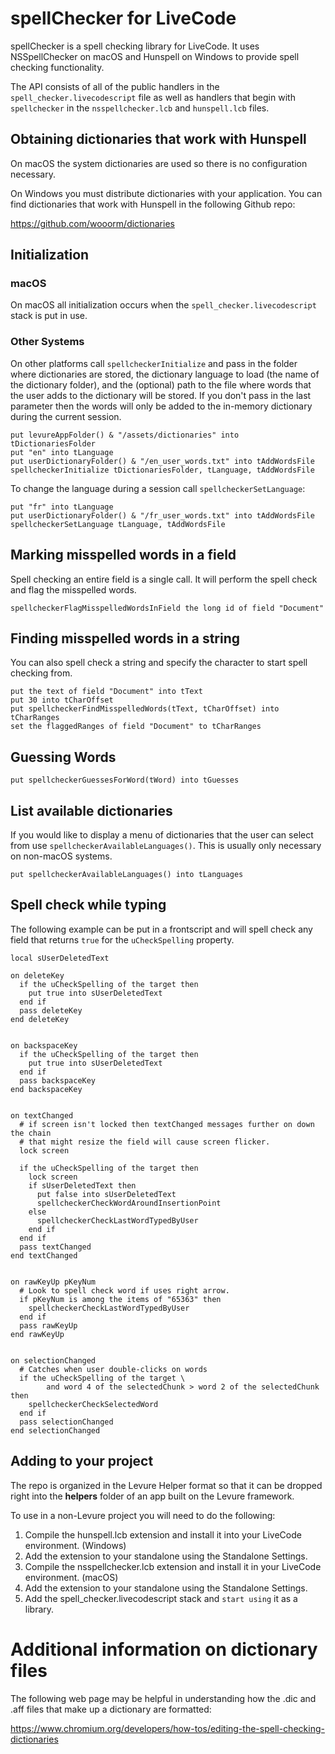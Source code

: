 # spellChecker for LiveCode

spellChecker is a spell checking library for LiveCode. It uses NSSpellChecker on macOS and Hunspell on Windows to provide spell checking functionality.

The API consists of all of the public handlers in the `spell_checker.livecodescript` file as well as handlers that begin with `spellchecker` in the `nsspellchecker.lcb` and `hunspell.lcb` files.

## Obtaining dictionaries that work with Hunspell

On macOS the system dictionaries are used so there is no configuration necessary.

On Windows you must distribute dictionaries with your application. You can find dictionaries that work with Hunspell in the following Github repo:

https://github.com/wooorm/dictionaries

## Initialization

### macOS

On macOS all initialization occurs when the `spell_checker.livecodescript` stack is put in use.

### Other Systems

On other platforms call `spellcheckerInitialize` and pass in the folder where dictionaries are stored, the dictionary language to load (the name of the dictionary folder), and the (optional) path to the file where words that the user adds to the dictionary will be stored. If you don't pass in the last parameter then the words will only be added to the in-memory dictionary during the current session.

```
put levureAppFolder() & "/assets/dictionaries" into tDictionariesFolder
put "en" into tLanguage
put userDictionaryFolder() & "/en_user_words.txt" into tAddWordsFile
spellcheckerInitialize tDictionariesFolder, tLanguage, tAddWordsFile
```

To change the language during a session call `spellcheckerSetLanguage`:

```
put "fr" into tLanguage
put userDictionaryFolder() & "/fr_user_words.txt" into tAddWordsFile
spellcheckerSetLanguage tLanguage, tAddWordsFile
```

## Marking misspelled words in a field

Spell checking an entire field is a single call. It will perform the spell check and flag the misspelled words.

```
spellcheckerFlagMisspelledWordsInField the long id of field "Document"
```

## Finding misspelled words in a string

You can also spell check a string and specify the character to start spell checking from.

```
put the text of field "Document" into tText
put 30 into tCharOffset
put spellcheckerFindMisspelledWords(tText, tCharOffset) into tCharRanges
set the flaggedRanges of field "Document" to tCharRanges
```

## Guessing Words

```
put spellcheckerGuessesForWord(tWord) into tGuesses
```

## List available dictionaries

If you would like to display a menu of dictionaries that the user can select from use `spellcheckerAvailableLanguages()`. This is usually only necessary on non-macOS systems.

```
put spellcheckerAvailableLanguages() into tLanguages
```

## Spell check while typing

The following example can be put in a frontscript and will spell check any field that returns `true` for the `uCheckSpelling` property.

```
local sUserDeletedText

on deleteKey
  if the uCheckSpelling of the target then
    put true into sUserDeletedText
  end if
  pass deleteKey
end deleteKey


on backspaceKey
  if the uCheckSpelling of the target then
    put true into sUserDeletedText
  end if
  pass backspaceKey
end backspaceKey


on textChanged
  # if screen isn't locked then textChanged messages further on down the chain
  # that might resize the field will cause screen flicker.
  lock screen

  if the uCheckSpelling of the target then
    lock screen
    if sUserDeletedText then
      put false into sUserDeletedText
      spellcheckerCheckWordAroundInsertionPoint
    else
      spellcheckerCheckLastWordTypedByUser
    end if
  end if
  pass textChanged
end textChanged


on rawKeyUp pKeyNum
  # Look to spell check word if uses right arrow.
  if pKeyNum is among the items of "65363" then
    spellcheckerCheckLastWordTypedByUser
  end if
  pass rawKeyUp
end rawKeyUp


on selectionChanged
  # Catches when user double-clicks on words
  if the uCheckSpelling of the target \
        and word 4 of the selectedChunk > word 2 of the selectedChunk then
    spellcheckerCheckSelectedWord
  end if
  pass selectionChanged
end selectionChanged
```

## Adding to your project

The repo is organized in the Levure Helper format so that it can be dropped right into the **helpers** folder of an app built on the Levure framework.

To use in a non-Levure project you will need to do the following:

1) Compile the hunspell.lcb extension and install it into your LiveCode environment. (Windows)
2) Add the extension to your standalone using the Standalone Settings.
3) Compile the nsspellchecker.lcb extension and install it in your LiveCode environment. (macOS)
4) Add the extension to your standalone using the Standalone Settings.
3) Add the spell_checker.livecodescript stack and `start using` it as a library.

# Additional information on dictionary files

The following web page may be helpful in understanding how the .dic and .aff files that make up a dictionary are formatted:

https://www.chromium.org/developers/how-tos/editing-the-spell-checking-dictionaries
